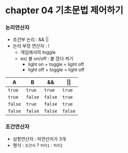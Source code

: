 # chapter 04 기초문법 제어하기
### 논리연산자
- 조건부 논리 : && ||
- 논리 부정 연산자 : ! 
  - 게임에서의 toggle
  - ex) 불 on/off : 불 껐다 켜기
    - light on  + toggle = light off
    - light off + toggle = light off

|A|B|&#38;&#38;|&#124;&#124;|
|------|---|---|-----|
|`true` | `true` | `true`|`true`|
|`true` | `false` | `false`|`true`|
|`false` | `true` | `false`|`true`|
|`false` | `false` | `false`|`false`|
### 조건연산자
- 삼항연산자 : 피연산자가 3개
- 형식 : `조건식` ? `처리1` : `처리2`
